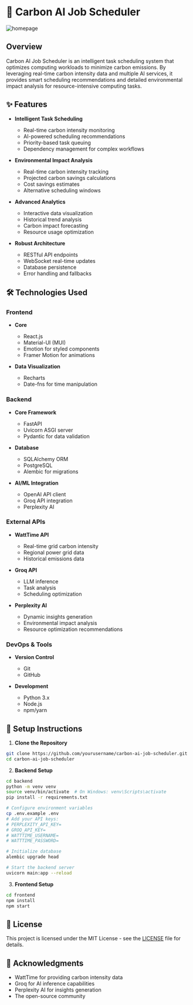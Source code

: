 # 🌱 Carbon AI Job Scheduler
![homepage](https://github.com/user-attachments/assets/998a859b-b934-46a2-bb88-05d0abd43668)


## Overview
Carbon AI Job Scheduler is an intelligent task scheduling system that optimizes computing workloads to minimize carbon emissions. By leveraging real-time carbon intensity data and multiple AI services, it provides smart scheduling recommendations and detailed environmental impact analysis for resource-intensive computing tasks.

## ✨ Features

- **Intelligent Task Scheduling**
  - Real-time carbon intensity monitoring
  - AI-powered scheduling recommendations
  - Priority-based task queuing
  - Dependency management for complex workflows

- **Environmental Impact Analysis**
  - Real-time carbon intensity tracking
  - Projected carbon savings calculations
  - Cost savings estimates
  - Alternative scheduling windows

- **Advanced Analytics**
  - Interactive data visualization
  - Historical trend analysis
  - Carbon impact forecasting
  - Resource usage optimization

- **Robust Architecture**
  - RESTful API endpoints
  - WebSocket real-time updates
  - Database persistence
  - Error handling and fallbacks

## 🛠️ Technologies Used

### Frontend
- **Core**
  - React.js
  - Material-UI (MUI)
  - Emotion for styled components
  - Framer Motion for animations

- **Data Visualization**
  - Recharts
  - Date-fns for time manipulation

### Backend
- **Core Framework**
  - FastAPI
  - Uvicorn ASGI server
  - Pydantic for data validation

- **Database**
  - SQLAlchemy ORM
  - PostgreSQL
  - Alembic for migrations

- **AI/ML Integration**
  - OpenAI API client
  - Groq API integration
  - Perplexity AI

### External APIs
- **WattTime API**
  - Real-time grid carbon intensity
  - Regional power grid data
  - Historical emissions data

- **Groq API**
  - LLM inference
  - Task analysis
  - Scheduling optimization

- **Perplexity AI**
  - Dynamic insights generation
  - Environmental impact analysis
  - Resource optimization recommendations

### DevOps & Tools
- **Version Control**
  - Git
  - GitHub

- **Development**
  - Python 3.x
  - Node.js
  - npm/yarn

## 🚀 Setup Instructions

1. **Clone the Repository**
```bash
git clone https://github.com/yourusername/carbon-ai-job-scheduler.git
cd carbon-ai-job-scheduler
```

2. **Backend Setup**
```bash
cd backend
python -m venv venv
source venv/bin/activate  # On Windows: venv\Scripts\activate
pip install -r requirements.txt

# Configure environment variables
cp .env.example .env
# Add your API keys:
# PERPLEXITY_API_KEY=
# GROQ_API_KEY=
# WATTTIME_USERNAME=
# WATTTIME_PASSWORD=

# Initialize database
alembic upgrade head

# Start the backend server
uvicorn main:app --reload
```

3. **Frontend Setup**
```bash
cd frontend
npm install
npm start
```

## 📄 License

This project is licensed under the MIT License - see the [LICENSE](LICENSE) file for details.

## 🙏 Acknowledgments

- WattTime for providing carbon intensity data
- Groq for AI inference capabilities
- Perplexity AI for insights generation
- The open-source community
